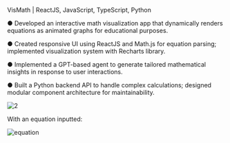 VisMath | ReactJS, JavaScript, TypeScript, Python

● Developed an interactive math visualization app that dynamically renders equations as animated graphs for educational 
purposes. 

● Created responsive UI using ReactJS and Math.js for equation parsing; implemented visualization system with Recharts 
library.  

● Implemented a GPT-based agent to generate tailored mathematical insights in response to user interactions. 

● Built a Python backend API to handle complex calculations; designed modular component architecture for maintainability. 

![2](https://github.com/user-attachments/assets/9c8deacd-c71a-4e1c-84be-c3a4b2cc1c94)

With an equation inputted:

![equation](https://github.com/user-attachments/assets/291e6c35-75e0-4223-a363-94e692d3a84d)
